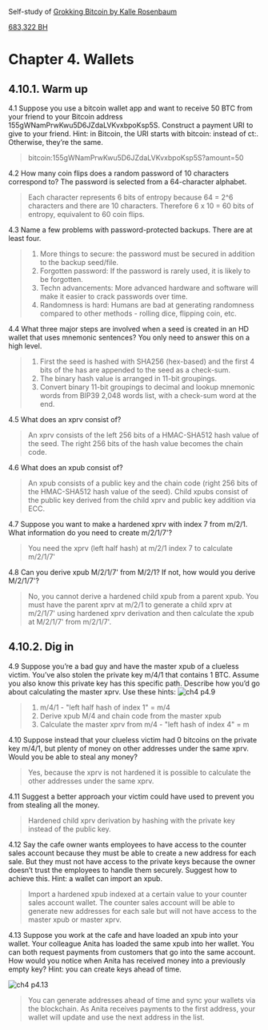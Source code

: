 
Self-study of [Grokking Bitcoin by Kalle Rosenbaum](https://rosenbaum.se/book/grokking-bitcoin.html#ch02)

[683,322 BH](https://blockstream.info/block/00000000000000000008fa97446a5c97f916f31f2102a6ff8b8f7a5133390491)

# Chapter 4. Wallets

## 4.10.1. Warm up

4.1 Suppose you use a bitcoin wallet app and want to receive 50 BTC from your friend to your Bitcoin address 155gWNamPrwKwu5D6JZdaLVKvxbpoKsp5S. Construct a payment URI to give to your friend. Hint: in Bitcoin, the URI starts with bitcoin: instead of ct:. Otherwise, they’re the same.
> bitcoin:155gWNamPrwKwu5D6JZdaLVKvxbpoKsp5S?amount=50

4.2 How many coin flips does a random password of 10 characters correspond to? The password is selected from a 64-character alphabet.
> Each character represents 6 bits of entropy because 64 = 2^6 characters and there are 10 characters.  Therefore 6 x 10 = 60 bits of entropy, equivalent to 60 coin flips.

4.3 Name a few problems with password-protected backups. There are at least four.
> 1.  More things to secure: the password must be secured in addition to the backup seed/file.
> 2.  Forgotten password: If the password is rarely used, it is likely to be forgotten.
> 3.  Techn advancements: More advanced hardware and software will make it easier to crack passwords over time.
> 4.  Randomness is hard: Humans are bad at generating randomness compared to other methods - rolling dice, flipping coin, etc.

4.4 What three major steps are involved when a seed is created in an HD wallet that uses mnemonic sentences? You only need to answer this on a high level.
> 1.  First the seed is hashed with SHA256 (hex-based) and the first 4 bits of the has are appended to the seed as a check-sum.
> 2.  The binary hash value is arranged in 11-bit groupings.
> 3.  Convert binary 11-bit groupings to decimal and lookup mnemonic words from BIP39 2,048 words list, with a check-sum word at the end.

4.5 What does an xprv consist of?
> An xprv consists of the left 256 bits of a HMAC-SHA512 hash value of the seed.  The right 256 bits of the hash value becomes the chain code.

4.6 What does an xpub consist of?
> An xpub consists of a public key and the chain code (right 256 bits of the HMAC-SHA512 hash value of the seed).  Child xpubs consist of the public key derived from the child xprv and public key addition via ECC.

4.7 Suppose you want to make a hardened xprv with index 7 from m/2/1. What information do you need to create m/2/1/7'?
> You need the xprv (left half hash) at m/2/1 index 7 to calculate m/2/1/7'

4.8 Can you derive xpub M/2/1/7' from M/2/1? If not, how would you derive M/2/1/7'?
> No, you cannot derive a hardened child xpub from a parent xpub.  You must have the parent xprv at m/2/1 to generate a child xprv at m/2/1/7' using hardened xprv derivation and then calculate the xpub at M/2/1/7' from m/2/1/7'.

## 4.10.2. Dig in
4.9 Suppose you’re a bad guy and have the master xpub of a clueless victim. You’ve also stolen the private key m/4/1 that contains 1 BTC. Assume you also know this private key has this specific path. Describe how you’d go about calculating the master xprv. 
Use these hints:
![ch4 p4.9](https://github.com/thechipexpert/bitcoin/blob/main/images/ch04-p4.9.svg)

> 1. m/4/1 - "left half hash of index 1" = m/4
> 2. Derive xpub M/4 and chain code from the master xpub
> 3. Calculate the master xprv from m/4 - "left hash of index 4" = m

4.10 Suppose instead that your clueless victim had 0 bitcoins on the private key m/4/1, but plenty of money on other addresses under the same xprv. Would you be able to steal any money?
> Yes, because the xprv is not hardened it is possible to calculate the other addresses under the same xprv.

4.11 Suggest a better approach your victim could have used to prevent you from stealing all the money.
> Hardened child xprv derivation by hashing with the private key instead of the public key.

4.12 Say the cafe owner wants employees to have access to the counter sales account because they must be able to create a new address for each sale. But they must not have access to the private keys because the owner doesn’t trust the employees to handle them securely. Suggest how to achieve this. Hint: a wallet can import an xpub.
> Import a hardened xpub indexed at a certain value to your counter sales account wallet.  The counter sales account will be able to generate new addresses for each sale but will not have access to the master xpub or master xprv.

4.13 Suppose you work at the cafe and have loaded an xpub into your wallet. Your colleague Anita has loaded the same xpub into her wallet. You can both request payments from customers that go into the same account. How would you notice when Anita has received money into a previously empty key? Hint: you can create keys ahead of time.

![ch4 p4.13](https://github.com/thechipexpert/bitcoin/blob/main/images/ch04-p4.13.svg)

> You can generate addresses ahead of time and sync your wallets via the blockchain.  As Anita receives payments to the first address, your wallet will update and use the next address in the list.
